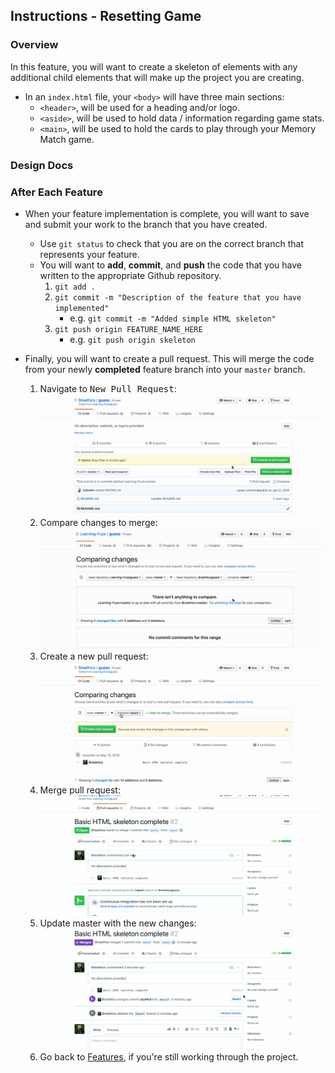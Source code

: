 Instructions - Resetting Game
--

### Overview

In this feature, you will want to create a skeleton of elements with any additional child elements that will make up the project you are creating.

- In an `index.html` file, your `<body>` will have three main sections:
  - `<header>`, will be used for a heading and/or logo.
  - `<aside>`, will be used to hold data / information regarding game stats.
  - `<main>`, will be used to hold the cards to play through your Memory Match game.

### Design Docs

<!-- TODO Will have design docs located here 

- Bullet
![Alt-text-for-image](/path/to/image.jpg)

-->


### After Each Feature

- When your feature implementation is complete, you will want to save and submit your work to the branch that you have created.
  - Use `git status` to check that you are on the correct branch that represents your feature.
  - You will want to **add**, **commit**, and **push** the code that you have written to the appropriate Github repository.
    1. `git add .`
    2. `git commit -m "Description of the feature that you have implemented"`
       - e.g. `git commit -m "Added simple HTML skeleton"`
    3. `git push origin FEATURE_NAME_HERE`
       - e.g. `git push origin skeleton`

- Finally, you will want to create a pull request. This will merge the code from your newly **completed** feature branch into your `master` branch.

  1. Navigate to <kbd>New Pull Request</kbd>:
  ![Navigate to pull requests](../post-feature/navigate-to-pull-request.gif)
  2. Compare changes to merge: 
  ![Compare changes to merge](../post-feature/compare-changes.gif)
  3. Create a new pull request:
  ![Create new pull request](../post-feature/create-pull-request.gif)
  4. Merge pull request:
  ![Merge pull request](../post-feature/merge-pull-request.gif)
  5. Update master with the new changes:
  ![Update master](../post-feature/pull-new-changes.gif)
  6. Go back to [Features](../../README.md#features), if you're still working through the project.

